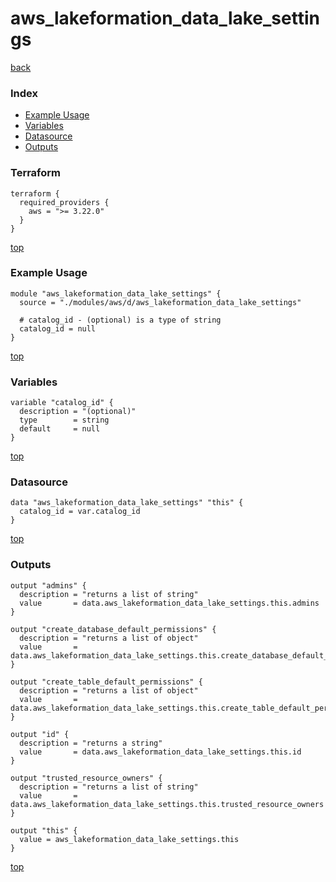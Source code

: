 # aws_lakeformation_data_lake_settings

[back](../aws.md)

### Index

- [Example Usage](#example-usage)
- [Variables](#variables)
- [Datasource](#datasource)
- [Outputs](#outputs)

### Terraform

```hcl
terraform {
  required_providers {
    aws = ">= 3.22.0"
  }
}
```

[top](#index)

### Example Usage

```hcl
module "aws_lakeformation_data_lake_settings" {
  source = "./modules/aws/d/aws_lakeformation_data_lake_settings"

  # catalog_id - (optional) is a type of string
  catalog_id = null
}
```

[top](#index)

### Variables

```hcl
variable "catalog_id" {
  description = "(optional)"
  type        = string
  default     = null
}
```

[top](#index)

### Datasource

```hcl
data "aws_lakeformation_data_lake_settings" "this" {
  catalog_id = var.catalog_id
}
```

[top](#index)

### Outputs

```hcl
output "admins" {
  description = "returns a list of string"
  value       = data.aws_lakeformation_data_lake_settings.this.admins
}

output "create_database_default_permissions" {
  description = "returns a list of object"
  value       = data.aws_lakeformation_data_lake_settings.this.create_database_default_permissions
}

output "create_table_default_permissions" {
  description = "returns a list of object"
  value       = data.aws_lakeformation_data_lake_settings.this.create_table_default_permissions
}

output "id" {
  description = "returns a string"
  value       = data.aws_lakeformation_data_lake_settings.this.id
}

output "trusted_resource_owners" {
  description = "returns a list of string"
  value       = data.aws_lakeformation_data_lake_settings.this.trusted_resource_owners
}

output "this" {
  value = aws_lakeformation_data_lake_settings.this
}
```

[top](#index)
